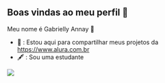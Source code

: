 ##  Boas vindas ao meu perfil 👋

Meu nome é Gabrielly Annay 🌷

- 📎 : Estou aqui para compartilhar meus projetos da https://www.alura.com.br
- 🖋️ : Sou uma estudante

![](https://tenor.com/pt-BR/view/budding-pop-cute-adorable-blush-leaf-gif-15514789)
